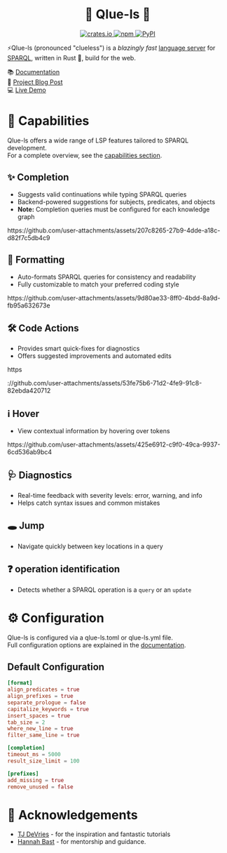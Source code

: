 <h1 align="center">
  🦀 Qlue-ls 🦀
</h1>

<div align="center">
    <a href="https://crates.io/crates/qlue-ls">
        <img alt="crates.io" src="https://img.shields.io/crates/v/qlue-ls.svg" />
    </a>
    <a href="https://www.npmjs.com/package/qlue-ls">
        <img alt="npm" src="https://img.shields.io/npm/v/qlue-ls" />
    </a>
    <a href="https://pypi.org/project/qlue-ls">
        <img alt="PyPI" src="https://img.shields.io/pypi/v/qlue-ls" />
    </a>
</div>

⚡Qlue-ls (pronounced "clueless") is a *blazingly fast* [language server](https://microsoft.github.io/language-server-protocol/specifications/lsp/3.17/specification)
for [SPARQL](https://de.wikipedia.org/wiki/SPARQL), written in Rust 🦀, build for the web.

📚 [Documentation](https://docs.qlue-ls.com)  
📝 [Project Blog Post](https://ad-blog.cs.uni-freiburg.de/post/qlue-ls-a-sparql-language-server/)  
💻 [Live Demo](https://qlue-ls.com)

# 🚀 Capabilities

Qlue-ls offers a wide range of LSP features tailored to SPARQL development.  
For a complete overview, see the [capabilities section](https://docs.qlue-ls.com/03_capabilities/).

## ✨ Completion

- Suggests valid continuations while typing SPARQL queries
- Backend-powered suggestions for subjects, predicates, and objects
- **Note:** Completion queries must be configured for each knowledge graph

<div align="left">
   <p>https://github.com/user-attachments/assets/207c8265-27b9-4dde-a18c-d82f7c5db4c9</p>
</div>

## 📐 Formatting

- Auto-formats SPARQL queries for consistency and readability
- Fully customizable to match your preferred coding style

<div align="left">
   <p>https://github.com/user-attachments/assets/9d80ae33-8ff0-4bdd-8a9d-fb95a632673e</p>
</div>

## 🛠️ Code Actions

- Provides smart quick-fixes for diagnostics
- Offers suggested improvements and automated edits

<div align="left">
https   <p>://github.com/user-attachments/assets/53fe75b6-71d2-4fe9-91c8-82ebda420712</p>
</div>

## ℹ️ Hover

- View contextual information by hovering over tokens

<div align="left">
   <p>https://github.com/user-attachments/assets/425e6912-c9f0-49ca-9937-6cd536ab9bc4</p>
</div>

## 🩺 Diagnostics

- Real-time feedback with severity levels: error, warning, and info
- Helps catch syntax issues and common mistakes

## 🕳 Jump

- Navigate quickly between key locations in a query

## ❓ operation identification

- Detects whether a SPARQL operation is a `query` or an `update`

# ⚙️  Configuration

Qlue-ls is configured via a qlue-ls.toml or qlue-ls.yml file.  
Full configuration options are explained in the [documentation](https://docs.qlue-ls.com/04_configuration/).

## Default Configuration

```toml
[format]
align_predicates = true
align_prefixes = true
separate_prologue = false
capitalize_keywords = true
insert_spaces = true
tab_size = 2
where_new_line = true
filter_same_line = true

[completion]
timeout_ms = 5000
result_size_limit = 100

[prefixes]
add_missing = true
remove_unused = false
```

# 🙏 Acknowledgements

* [TJ DeVries](https://github.com/tjdevries) - for the inspiration and fantastic tutorials
* [Hannah Bast](https://ad.informatik.uni-freiburg.de/staff/bast) - for mentorship and guidance.
